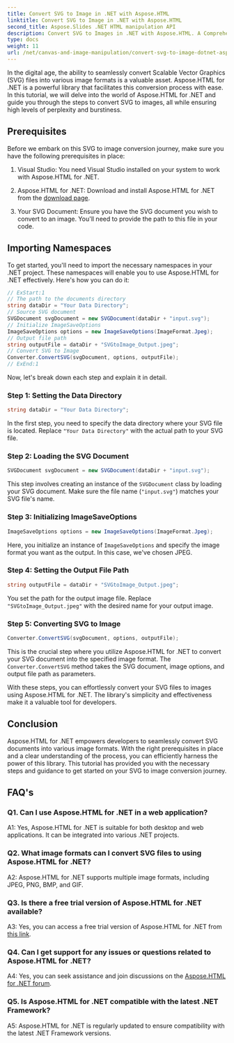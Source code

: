```yaml
---
title: Convert SVG to Image in .NET with Aspose.HTML
linktitle: Convert SVG to Image in .NET with Aspose.HTML
second_title: Aspose.Slides .NET HTML manipulation API
description: Convert SVG to Images in .NET with Aspose.HTML. A Comprehensive Tutorial for Developers. Easily transform SVG documents into JPEG, PNG, BMP, and GIF formats.
type: docs
weight: 11
url: /net/canvas-and-image-manipulation/convert-svg-to-image-dotnet-aspose-html/
---
```


In the digital age, the ability to seamlessly convert Scalable Vector Graphics (SVG) files into various image formats is a valuable asset. Aspose.HTML for .NET is a powerful library that facilitates this conversion process with ease. In this tutorial, we will delve into the world of Aspose.HTML for .NET and guide you through the steps to convert SVG to images, all while ensuring high levels of perplexity and burstiness.

## Prerequisites

Before we embark on this SVG to image conversion journey, make sure you have the following prerequisites in place:

1. Visual Studio: You need Visual Studio installed on your system to work with Aspose.HTML for .NET.

2. Aspose.HTML for .NET: Download and install Aspose.HTML for .NET from the [download page](https://releases.aspose.com/html/net/).

3. Your SVG Document: Ensure you have the SVG document you wish to convert to an image. You'll need to provide the path to this file in your code.

## Importing Namespaces

To get started, you'll need to import the necessary namespaces in your .NET project. These namespaces will enable you to use Aspose.HTML for .NET effectively. Here's how you can do it:

```csharp
// ExStart:1
// The path to the documents directory
string dataDir = "Your Data Directory";
// Source SVG document  
SVGDocument svgDocument = new SVGDocument(dataDir + "input.svg");
// Initialize ImageSaveOptions 
ImageSaveOptions options = new ImageSaveOptions(ImageFormat.Jpeg);
// Output file path 
string outputFile = dataDir + "SVGtoImage_Output.jpeg";
// Convert SVG to Image
Converter.ConvertSVG(svgDocument, options, outputFile);
// ExEnd:1
```

Now, let's break down each step and explain it in detail.

### Step 1: Setting the Data Directory

```csharp
string dataDir = "Your Data Directory";
```

In the first step, you need to specify the data directory where your SVG file is located. Replace `"Your Data Directory"` with the actual path to your SVG file.

### Step 2: Loading the SVG Document

```csharp
SVGDocument svgDocument = new SVGDocument(dataDir + "input.svg");
```

This step involves creating an instance of the `SVGDocument` class by loading your SVG document. Make sure the file name (`"input.svg"`) matches your SVG file's name.

### Step 3: Initializing ImageSaveOptions

```csharp
ImageSaveOptions options = new ImageSaveOptions(ImageFormat.Jpeg);
```

Here, you initialize an instance of `ImageSaveOptions` and specify the image format you want as the output. In this case, we've chosen JPEG.

### Step 4: Setting the Output File Path

```csharp
string outputFile = dataDir + "SVGtoImage_Output.jpeg";
```

You set the path for the output image file. Replace `"SVGtoImage_Output.jpeg"` with the desired name for your output image.

### Step 5: Converting SVG to Image

```csharp
Converter.ConvertSVG(svgDocument, options, outputFile);
```

This is the crucial step where you utilize Aspose.HTML for .NET to convert your SVG document into the specified image format. The `Converter.ConvertSVG` method takes the SVG document, image options, and output file path as parameters.

With these steps, you can effortlessly convert your SVG files to images using Aspose.HTML for .NET. The library's simplicity and effectiveness make it a valuable tool for developers.

## Conclusion

Aspose.HTML for .NET empowers developers to seamlessly convert SVG documents into various image formats. With the right prerequisites in place and a clear understanding of the process, you can efficiently harness the power of this library. This tutorial has provided you with the necessary steps and guidance to get started on your SVG to image conversion journey.

## FAQ's

### Q1. Can I use Aspose.HTML for .NET in a web application?

A1: Yes, Aspose.HTML for .NET is suitable for both desktop and web applications. It can be integrated into various .NET projects.

### Q2. What image formats can I convert SVG files to using Aspose.HTML for .NET?

A2: Aspose.HTML for .NET supports multiple image formats, including JPEG, PNG, BMP, and GIF.

### Q3. Is there a free trial version of Aspose.HTML for .NET available?

A3: Yes, you can access a free trial version of Aspose.HTML for .NET from [this link](https://releases.aspose.com/).

### Q4. Can I get support for any issues or questions related to Aspose.HTML for .NET?

A4: Yes, you can seek assistance and join discussions on the [Aspose.HTML for .NET forum](https://forum.aspose.com/).

### Q5. Is Aspose.HTML for .NET compatible with the latest .NET Framework?

A5: Aspose.HTML for .NET is regularly updated to ensure compatibility with the latest .NET Framework versions.

